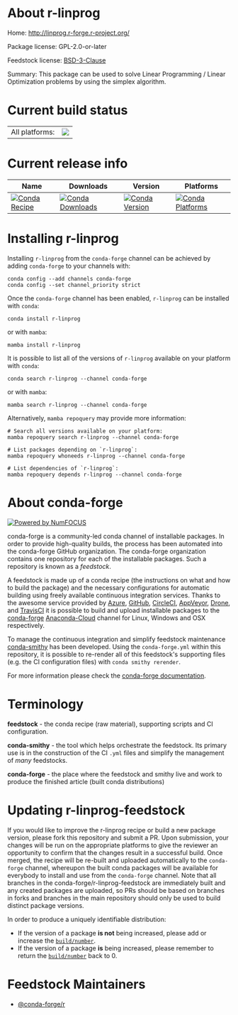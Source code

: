 About r-linprog
===============

Home: http://linprog.r-forge.r-project.org/

Package license: GPL-2.0-or-later

Feedstock license: [BSD-3-Clause](https://github.com/conda-forge/r-linprog-feedstock/blob/main/LICENSE.txt)

Summary: This package can be used to solve Linear Programming / Linear Optimization problems by using the simplex algorithm.

Current build status
====================


<table><tr><td>All platforms:</td>
    <td>
      <a href="https://dev.azure.com/conda-forge/feedstock-builds/_build/latest?definitionId=7138&branchName=main">
        <img src="https://dev.azure.com/conda-forge/feedstock-builds/_apis/build/status/r-linprog-feedstock?branchName=main">
      </a>
    </td>
  </tr>
</table>

Current release info
====================

| Name | Downloads | Version | Platforms |
| --- | --- | --- | --- |
| [![Conda Recipe](https://img.shields.io/badge/recipe-r--linprog-green.svg)](https://anaconda.org/conda-forge/r-linprog) | [![Conda Downloads](https://img.shields.io/conda/dn/conda-forge/r-linprog.svg)](https://anaconda.org/conda-forge/r-linprog) | [![Conda Version](https://img.shields.io/conda/vn/conda-forge/r-linprog.svg)](https://anaconda.org/conda-forge/r-linprog) | [![Conda Platforms](https://img.shields.io/conda/pn/conda-forge/r-linprog.svg)](https://anaconda.org/conda-forge/r-linprog) |

Installing r-linprog
====================

Installing `r-linprog` from the `conda-forge` channel can be achieved by adding `conda-forge` to your channels with:

```
conda config --add channels conda-forge
conda config --set channel_priority strict
```

Once the `conda-forge` channel has been enabled, `r-linprog` can be installed with `conda`:

```
conda install r-linprog
```

or with `mamba`:

```
mamba install r-linprog
```

It is possible to list all of the versions of `r-linprog` available on your platform with `conda`:

```
conda search r-linprog --channel conda-forge
```

or with `mamba`:

```
mamba search r-linprog --channel conda-forge
```

Alternatively, `mamba repoquery` may provide more information:

```
# Search all versions available on your platform:
mamba repoquery search r-linprog --channel conda-forge

# List packages depending on `r-linprog`:
mamba repoquery whoneeds r-linprog --channel conda-forge

# List dependencies of `r-linprog`:
mamba repoquery depends r-linprog --channel conda-forge
```


About conda-forge
=================

[![Powered by
NumFOCUS](https://img.shields.io/badge/powered%20by-NumFOCUS-orange.svg?style=flat&colorA=E1523D&colorB=007D8A)](https://numfocus.org)

conda-forge is a community-led conda channel of installable packages.
In order to provide high-quality builds, the process has been automated into the
conda-forge GitHub organization. The conda-forge organization contains one repository
for each of the installable packages. Such a repository is known as a *feedstock*.

A feedstock is made up of a conda recipe (the instructions on what and how to build
the package) and the necessary configurations for automatic building using freely
available continuous integration services. Thanks to the awesome service provided by
[Azure](https://azure.microsoft.com/en-us/services/devops/), [GitHub](https://github.com/),
[CircleCI](https://circleci.com/), [AppVeyor](https://www.appveyor.com/),
[Drone](https://cloud.drone.io/welcome), and [TravisCI](https://travis-ci.com/)
it is possible to build and upload installable packages to the
[conda-forge](https://anaconda.org/conda-forge) [Anaconda-Cloud](https://anaconda.org/)
channel for Linux, Windows and OSX respectively.

To manage the continuous integration and simplify feedstock maintenance
[conda-smithy](https://github.com/conda-forge/conda-smithy) has been developed.
Using the ``conda-forge.yml`` within this repository, it is possible to re-render all of
this feedstock's supporting files (e.g. the CI configuration files) with ``conda smithy rerender``.

For more information please check the [conda-forge documentation](https://conda-forge.org/docs/).

Terminology
===========

**feedstock** - the conda recipe (raw material), supporting scripts and CI configuration.

**conda-smithy** - the tool which helps orchestrate the feedstock.
                   Its primary use is in the construction of the CI ``.yml`` files
                   and simplify the management of *many* feedstocks.

**conda-forge** - the place where the feedstock and smithy live and work to
                  produce the finished article (built conda distributions)


Updating r-linprog-feedstock
============================

If you would like to improve the r-linprog recipe or build a new
package version, please fork this repository and submit a PR. Upon submission,
your changes will be run on the appropriate platforms to give the reviewer an
opportunity to confirm that the changes result in a successful build. Once
merged, the recipe will be re-built and uploaded automatically to the
`conda-forge` channel, whereupon the built conda packages will be available for
everybody to install and use from the `conda-forge` channel.
Note that all branches in the conda-forge/r-linprog-feedstock are
immediately built and any created packages are uploaded, so PRs should be based
on branches in forks and branches in the main repository should only be used to
build distinct package versions.

In order to produce a uniquely identifiable distribution:
 * If the version of a package **is not** being increased, please add or increase
   the [``build/number``](https://docs.conda.io/projects/conda-build/en/latest/resources/define-metadata.html#build-number-and-string).
 * If the version of a package **is** being increased, please remember to return
   the [``build/number``](https://docs.conda.io/projects/conda-build/en/latest/resources/define-metadata.html#build-number-and-string)
   back to 0.

Feedstock Maintainers
=====================

* [@conda-forge/r](https://github.com/conda-forge/r/)

